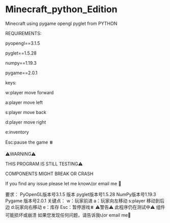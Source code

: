 # Minecraft_python_Edition
Minecraft using pygame opengl pyglet from PYTHON

REQUIREMENTS:

pyopengl==3.1.5

pyglet==1.5.28

numpy==1.19.3

pygame==2.0.1

keys:

w:player move forward

a:player move left

s:player move back

d:player move right

e:inventory

Esc:pause the game ⏸️


⚠️WARNING⚠️

THIS PROGRAM IS STILL TESTING⚠️

COMPONENTS MIGHT BREAK OR CRASH

If you find any issue please let me know📞(or email me 📧

要求：
PyOpenGL版本号3.1.5 版本
pyglet版本号1.5.28
NumPy版本号1.19.3
Pygame 版本号2.0.1
关键点：
w：玩家前进
a：玩家向左移动
s:player 移动到后边
d:玩家向右移动
e：库存
Esc：暂停游戏⏸️
⚠️警告⚠️
此程序仍在测试中⚠️
组件可能损坏或崩溃
如果您发现任何问题，请告诉我📞(or email me📧
